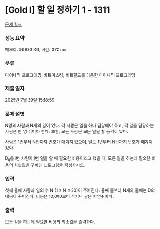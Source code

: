 # [Gold I] 할 일 정하기 1 - 1311 

[문제 링크](https://www.acmicpc.net/problem/1311) 

### 성능 요약

메모리: 96996 KB, 시간: 372 ms

### 분류

다이나믹 프로그래밍, 비트마스킹, 비트필드를 이용한 다이나믹 프로그래밍

### 제출 일자

2025년 7월 29일 15:18:59

### 문제 설명

<p>N명의 사람과 N개의 일이 있다. 각 사람은 일을 하나 담당해야 하고, 각 일을 담당하는 사람은 한 명 이어야 한다. 또한, 모든 사람은 모든 일을 할 능력이 있다.</p>

<p>사람은 1번부터 N번까지 번호가 매겨져 있으며, 일도 1번부터 N번까지 번호가 매겨져 있다.</p>

<p>D<sub>ij</sub>를 i번 사람이 j번 일을 할 때 필요한 비용이라고 했을 때, 모든 일을 하는데 필요한 비용의 최솟값을 구하는 프로그램을 작성하시오.</p>

### 입력 

 <p>첫째 줄에 사람과 일의 수 N (1 ≤ N ≤ 20)이 주어진다. 둘째 줄부터 N개의 줄에는 D의 내용이 주어진다. 비용은 10,000보다 작거나 같은 자연수이다.</p>

### 출력 

 <p>모든 일을 하는데 필요한 비용의 최솟값을 출력한다.</p>


